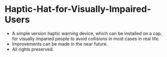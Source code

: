 # Haptic-Hat-for-Visually-Impaired-Users

- A simple version haptic warning device, which can be installed on a cap, for visually imparied people to avoid collisions in most cases in real life.
- Improvements can be made in the near future.
- All rights preserved.
